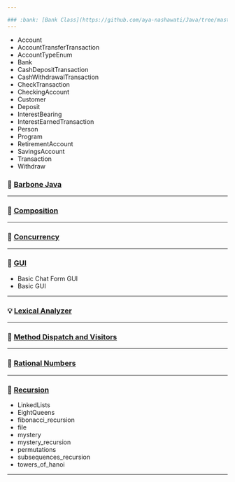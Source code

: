 ```yaml
---

### :bank: [Bank Class](https://github.com/aya-nashawati/Java/tree/master/Bank%20Class)
---
```


 * Account
 * AccountTransferTransaction
 * AccountTypeEnum
 * Bank
 * CashDepositTransaction
 * CashWithdrawalTransaction
 * CheckTransaction
 * CheckingAccount
 * Customer
 * Deposit
 * InterestBearing
 * InterestEarnedTransaction
 * Person
 * Program
 * RetirementAccount
 * SavingsAccount
 * Transaction
 * Withdraw

### :straight_ruler: [Barbone Java](https://github.com/aya-nashawati/Java/tree/master/Barebone%20Java)

---

### :roller_coaster: [Composition](https://github.com/aya-nashawati/Java/tree/master/Composition%20over%20Inheritance)

---

### :checkered_flag: [Concurrency](https://github.com/aya-nashawati/Java/tree/master/Concurrency)

---

### :white_square_button: [GUI](https://github.com/aya-nashawati/Java/tree/master/GUI)

 * Basic Chat Form GUI
 * Basic GUI

---

### :bulb: [Lexical Analyzer](https://github.com/aya-nashawati/Java/tree/master/Lexical%20Analyzer)

---

### :running: [Method Dispatch and Visitors](https://github.com/aya-nashawati/Java/tree/master/Method%20Dispatch%20and%20Visitors)

---

### :1234: [Rational Numbers](https://github.com/aya-nashawati/Java/tree/master/Rational%20Numbers)

---

### :repeat: [Recursion](https://github.com/aya-nashawati/Java/tree/master/Recursion)

 * LinkedLists
 * EightQueens
 * fibonacci_recursion
 * file
 * mystery
 * mystery_recursion
 * permutations
 * subsequences_recursion
 * towers_of_hanoi
    
---
